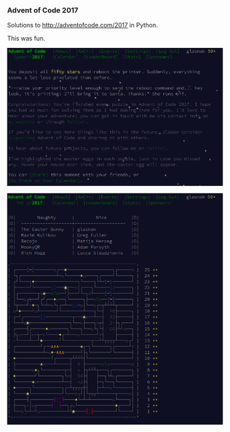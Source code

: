 ### Advent of Code 2017
Solutions to http://adventofcode.com/2017 in Python.

This was fun.

![](advent_of_code_2017_2.png)

![](advent_of_code_2017.png)
